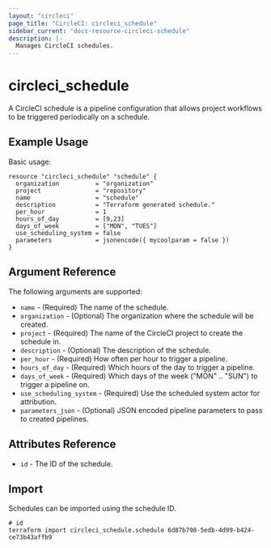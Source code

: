 ```yaml
---
layout: "circleci"
page_title: "CircleCI: circleci_schedule"
sidebar_current: "docs-resource-circleci-schedule"
description: |-
  Manages CircleCI schedules.
---
```


# circleci_schedule

A CircleCI schedule is a pipeline configuration that allows project workflows to be triggered periodically on a schedule.

## Example Usage

Basic usage:

```hcl
resource "circleci_schedule" "schedule" {
  organization          = "organization"
  project               = "repository"
  name                  = "schedule"
  description           = "Terraform generated schedule."
  per_hour              = 1
  hours_of_day          = [9,23]
  days_of_week          = ["MON", "TUES"]
  use_scheduling_system = false
  parameters            = jsonencode({ mycoolparam = false })
}
```

## Argument Reference

The following arguments are supported:

* `name` - (Required) The name of the schedule.
* `organization` - (Optional) The organization where the schedule will be created.
* `project` - (Required) The name of the CircleCI project to create the schedule in.
* `description` - (Optional) The description of the schedule.
* `per_hour` - (Required) How often per hour to trigger a pipeline.
* `hours_of_day` - (Required) Which hours of the day to trigger a pipeline.
* `days_of_week` - (Required) Which days of the week (\"MON\" .. \"SUN\") to trigger a pipeline on.
* `use_scheduling_system` - (Required) Use the scheduled system actor for attribution.
* `parameters_json` - (Optional) JSON encoded pipeline parameters to pass to created pipelines.

## Attributes Reference

* `id` - The ID of the schedule.

## Import

Schedules can be imported using the schedule ID.

```shell
# id
terraform import circleci_schedule.schedule 6d87b798-5edb-4d99-b424-ce73b43affb9
```
